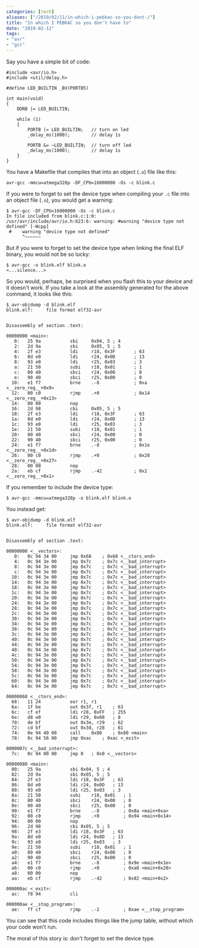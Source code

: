 ```yaml
---
categories: [tech]
aliases: ["/2019/02/11/in-which-i-pebkac-so-you-dont-/"]
title: "In which I PEBKAC so you don't have to"
date: "2019-02-11"
tags:
- "avr"
- "gcc"
---
```


Say you have a simple bit of code:

    #include <avr/io.h>
    #include <util/delay.h> 

    #define LED_BUILTIN _BV(PORTB5)

    int main(void) 
    {
        DDRB |= LED_BUILTIN;

        while (1)
        {
            PORTB |= LED_BUILTIN;   // turn on led
            _delay_ms(1000);        // delay 1s

            PORTB &= ~LED_BUILTIN;  // turn off led
            _delay_ms(1000);        // delay 1s
        }                                                
    }

You have a Makefile that compiles that into an object (`.o`) file like this:

    avr-gcc -mmcu=atmega328p -DF_CPU=16000000 -Os -c blink.c

If you were to forget to set the device type when compiling your `.c` file into an object file (`.o`), you would get a warning:

    $ avr-gcc -DF_CPU=16000000 -Os -c blink.c
    In file included from blink.c:1:0:
    /usr/avr/include/avr/io.h:623:6: warning: #warning "device type not defined" [-Wcpp]
     #    warning "device type not defined"
          ^~~~~~~

But if you were to forget to set the device type when linking the final ELF binary, you would not be so lucky:

    $ avr-gcc -o blink.elf blink.o
    <...silence...>

So you would, perhaps, be surprised when you flash this to your device and it doesn't work.  If you take a look at the assembly generated for the above command, it looks like this:

    $ avr-objdump -d blink.elf
    blink.elf:     file format elf32-avr


    Disassembly of section .text:

    00000000 <main>:
       0:   25 9a           sbi     0x04, 5 ; 4
       2:   2d 9a           sbi     0x05, 5 ; 5
       4:   2f e3           ldi     r18, 0x3F       ; 63
       6:   8d e0           ldi     r24, 0x0D       ; 13
       8:   93 e0           ldi     r25, 0x03       ; 3
       a:   21 50           subi    r18, 0x01       ; 1
       c:   80 40           sbci    r24, 0x00       ; 0
       e:   90 40           sbci    r25, 0x00       ; 0
      10:   e1 f7           brne    .-8             ; 0xa <__zero_reg__+0x9>
      12:   00 c0           rjmp    .+0             ; 0x14 <__zero_reg__+0x13>
      14:   00 00           nop
      16:   2d 98           cbi     0x05, 5 ; 5
      18:   2f e3           ldi     r18, 0x3F       ; 63
      1a:   8d e0           ldi     r24, 0x0D       ; 13
      1c:   93 e0           ldi     r25, 0x03       ; 3
      1e:   21 50           subi    r18, 0x01       ; 1
      20:   80 40           sbci    r24, 0x00       ; 0
      22:   90 40           sbci    r25, 0x00       ; 0
      24:   e1 f7           brne    .-8             ; 0x1e <__zero_reg__+0x1d>
      26:   00 c0           rjmp    .+0             ; 0x28 <__zero_reg__+0x27>
      28:   00 00           nop
      2a:   eb cf           rjmp    .-42            ; 0x2 <__zero_reg__+0x1>

If you remember to include the device type:

    $ avr-gcc -mmcu=atmega328p -o blink.elf blink.o

You instead get:

    $ avr-objdump -d blink.elf
    blink.elf:     file format elf32-avr


    Disassembly of section .text:

    00000000 <__vectors>:
       0:	0c 94 34 00 	jmp	0x68	; 0x68 <__ctors_end>
       4:	0c 94 3e 00 	jmp	0x7c	; 0x7c <__bad_interrupt>
       8:	0c 94 3e 00 	jmp	0x7c	; 0x7c <__bad_interrupt>
       c:	0c 94 3e 00 	jmp	0x7c	; 0x7c <__bad_interrupt>
      10:	0c 94 3e 00 	jmp	0x7c	; 0x7c <__bad_interrupt>
      14:	0c 94 3e 00 	jmp	0x7c	; 0x7c <__bad_interrupt>
      18:	0c 94 3e 00 	jmp	0x7c	; 0x7c <__bad_interrupt>
      1c:	0c 94 3e 00 	jmp	0x7c	; 0x7c <__bad_interrupt>
      20:	0c 94 3e 00 	jmp	0x7c	; 0x7c <__bad_interrupt>
      24:	0c 94 3e 00 	jmp	0x7c	; 0x7c <__bad_interrupt>
      28:	0c 94 3e 00 	jmp	0x7c	; 0x7c <__bad_interrupt>
      2c:	0c 94 3e 00 	jmp	0x7c	; 0x7c <__bad_interrupt>
      30:	0c 94 3e 00 	jmp	0x7c	; 0x7c <__bad_interrupt>
      34:	0c 94 3e 00 	jmp	0x7c	; 0x7c <__bad_interrupt>
      38:	0c 94 3e 00 	jmp	0x7c	; 0x7c <__bad_interrupt>
      3c:	0c 94 3e 00 	jmp	0x7c	; 0x7c <__bad_interrupt>
      40:	0c 94 3e 00 	jmp	0x7c	; 0x7c <__bad_interrupt>
      44:	0c 94 3e 00 	jmp	0x7c	; 0x7c <__bad_interrupt>
      48:	0c 94 3e 00 	jmp	0x7c	; 0x7c <__bad_interrupt>
      4c:	0c 94 3e 00 	jmp	0x7c	; 0x7c <__bad_interrupt>
      50:	0c 94 3e 00 	jmp	0x7c	; 0x7c <__bad_interrupt>
      54:	0c 94 3e 00 	jmp	0x7c	; 0x7c <__bad_interrupt>
      58:	0c 94 3e 00 	jmp	0x7c	; 0x7c <__bad_interrupt>
      5c:	0c 94 3e 00 	jmp	0x7c	; 0x7c <__bad_interrupt>
      60:	0c 94 3e 00 	jmp	0x7c	; 0x7c <__bad_interrupt>
      64:	0c 94 3e 00 	jmp	0x7c	; 0x7c <__bad_interrupt>

    00000068 <__ctors_end>:
      68:	11 24       	eor	r1, r1
      6a:	1f be       	out	0x3f, r1	; 63
      6c:	cf ef       	ldi	r28, 0xFF	; 255
      6e:	d8 e0       	ldi	r29, 0x08	; 8
      70:	de bf       	out	0x3e, r29	; 62
      72:	cd bf       	out	0x3d, r28	; 61
      74:	0e 94 40 00 	call	0x80	; 0x80 <main>
      78:	0c 94 56 00 	jmp	0xac	; 0xac <_exit>

    0000007c <__bad_interrupt>:
      7c:	0c 94 00 00 	jmp	0	; 0x0 <__vectors>

    00000080 <main>:
      80:	25 9a       	sbi	0x04, 5	; 4
      82:	2d 9a       	sbi	0x05, 5	; 5
      84:	2f e3       	ldi	r18, 0x3F	; 63
      86:	8d e0       	ldi	r24, 0x0D	; 13
      88:	93 e0       	ldi	r25, 0x03	; 3
      8a:	21 50       	subi	r18, 0x01	; 1
      8c:	80 40       	sbci	r24, 0x00	; 0
      8e:	90 40       	sbci	r25, 0x00	; 0
      90:	e1 f7       	brne	.-8      	; 0x8a <main+0xa>
      92:	00 c0       	rjmp	.+0      	; 0x94 <main+0x14>
      94:	00 00       	nop
      96:	2d 98       	cbi	0x05, 5	; 5
      98:	2f e3       	ldi	r18, 0x3F	; 63
      9a:	8d e0       	ldi	r24, 0x0D	; 13
      9c:	93 e0       	ldi	r25, 0x03	; 3
      9e:	21 50       	subi	r18, 0x01	; 1
      a0:	80 40       	sbci	r24, 0x00	; 0
      a2:	90 40       	sbci	r25, 0x00	; 0
      a4:	e1 f7       	brne	.-8      	; 0x9e <main+0x1e>
      a6:	00 c0       	rjmp	.+0      	; 0xa8 <main+0x28>
      a8:	00 00       	nop
      aa:	eb cf       	rjmp	.-42     	; 0x82 <main+0x2>

    000000ac <_exit>:
      ac:	f8 94       	cli

    000000ae <__stop_program>:
      ae:	ff cf       	rjmp	.-2      	; 0xae <__stop_program>

You can see that this code includes things like the jump table, without which your code won't run.

The moral of this story is: don't forget to set the device type.
